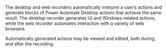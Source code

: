 The desktop and web recorders automatically interpret a user’s actions and generate blocks of Power Automate Desktop actions that achieve the same result. The desktop recorder generates UI and Windows-related actions, while the web recorder automates interaction with a variety of web browsers.

Automatically generated actions may be viewed and edited, both during, and after the recording.
